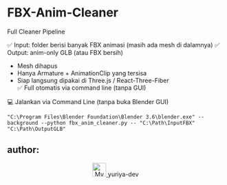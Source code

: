 # FBX-Anim-Cleaner
Full Cleaner Pipeline

✅ Input: folder berisi banyak FBX animasi (masih ada mesh di dalamnya)
✅ Output: anim-only GLB (atau FBX bersih)
  - Mesh dihapus
  - Hanya Armature + AnimationClip yang tersisa
  - Siap langsung dipakai di Three.js / React-Three-Fiber  
✅ Full otomatis via command line (tanpa GUI)

💻 Jalankan via Command Line (tanpa buka Blender GUI)
```
"C:\Program Files\Blender Foundation\Blender 3.6\blender.exe" --background --python fbx_anim_cleaner.py -- "C:\Path\InputFBX" "C:\Path\OutputGLB"
```

author:
--
<p align="center">
  <a href="https://github.com/yuriya-dev" target="_blank">
    <img src="https://i.postimg.cc/F16xhxs4/avatar.png" alt="My Avatar" width="32" />
  </a>
  yuriya-dev
</p>
